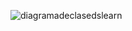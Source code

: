 ![diagramadeclasedslearn](https://github.com/user-attachments/assets/050e951c-408b-4208-ba11-3fd06d22c644)
